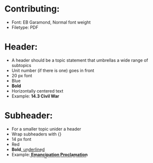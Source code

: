 # Contributing:
* Font: EB Garamond, Normal font weight
* Filetype: PDF

# Header:
* A header should be a topic statement that umbrellas a wide range of subtopics
* Unit number (if there is one) goes in front
* 20 px font
* Blue
* **Bold**
* Horizontally centered text
* Example: **14.3 Civil War**

# Subheader:
* For a smaller topic unider a header
* Wrap subheaders with {}
* 14 px font
* Red
* **Bold**, u͟n͟d͟e͟r͟l͟i͟n͟e͟d͟
* Example: **E͟m͟a͟n͟c͟i͟p͟a͟t͟i͟o͟n͟ ͟P͟r͟o͟c͟l͟a͟m͟a͟t͟i͟o͟n͟**
